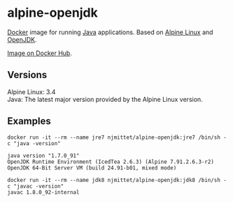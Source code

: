 alpine-openjdk
==============
[Docker](https://www.docker.com/) image for running [Java](https://www.java.com/) applications. Based on [Alpine Linux](http://alpinelinux.org/) and [OpenJDK](http://openjdk.java.net/).

[Image on Docker Hub](https://hub.docker.com/r/njmittet/alpine-openjdk/).

Versions
--------
Alpine Linux: 3.4  
Java: The latest major version provided by the Alpine Linux version.

Examples
--------
```
docker run -it --rm --name jre7 njmittet/alpine-openjdk:jre7 /bin/sh -c "java -version" 

java version "1.7.0_91"
OpenJDK Runtime Environment (IcedTea 2.6.3) (Alpine 7.91.2.6.3-r2)
OpenJDK 64-Bit Server VM (build 24.91-b01, mixed mode)

docker run -it --rm --name jdk8 njmittet/alpine-openjdk:jdk8 /bin/sh -c "javac -version"
javac 1.8.0_92-internal
```

